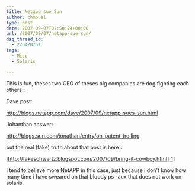 ```yaml
---
title: Netapp sue Sun
author: chmouel
type: post
date: 2007-09-07T07:50:24+00:00
url: /2007/09/07/netapp-sue-sun/
dsq_thread_id:
  - 276420751
tags:
  - Misc
  - Solaris

---
```

This is fun, theses two CEO of theses big companies are dog fighting each others :

Dave post:

<a href="http://blogs.netapp.com/dave/2007/09/netapp-sues-sun.html" target="_blank">http://blogs.netapp.com/dave/2007/09/netapp-sues-sun.html</a>

Johanthan answer:

<a href="http://blogs.sun.com/jonathan/entry/on_patent_trolling" target="_blank">http://blogs.sun.com/jonathan/entry/on_patent_trolling</a>

but the real (fake) truth about that post is here :

[http://fakeschwartz.blogspot.com/2007/09/bring-it-cowboy.html][1] 

I tend to believe more NetAPP in this case, just because i don't know how many time i have sweared on that bloody ps -aux that does not work on solaris.

 [1]: http://fakeschwartz.blogspot.com/2007/09/bring-it-cowboy.html "http://fakeschwartz.blogspot.com/2007/09/bring-it-cowboy.html"